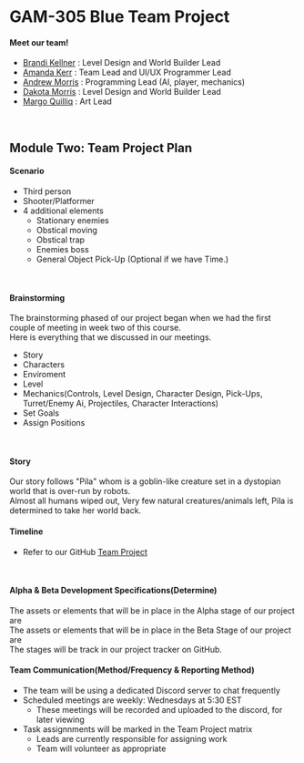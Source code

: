 # GAM-305 Blue Team Project

#### Meet our team!
* [Brandi Kellner](https://github.com/BrandiKellner) : Level Design and World Builder Lead
* [Amanda Kerr](https://github.com/amarkerr) : Team Lead and UI/UX Programmer Lead
* [Andrew Morris](https://github.com/AndrewMorris22) : Programming Lead (AI, player, mechanics)
* [Dakota Morris](https://github.com/DakotaM26) : Level Design and World Builder Lead
* [Margo Quilliq](https://github.com/NerdsyPotato) : Art Lead
<br/>

## Module Two: Team Project Plan
#### Scenario
* Third person
* Shooter/Platformer
* 4 additional elements
   * Stationary enemies
   * Obstical moving
   * Obstical trap
   * Enemies boss
   * General Object Pick-Up (Optional if we have Time.)

<br/>

#### Brainstorming
  The brainstorming phased of our project began when we had the first couple of meeting in week two of this course.<br/>
  Here is everything that we discussed in our meetings.<br/>
  * Story 
  * Characters 
  * Enviroment
  * Level
  * Mechanics(Controls, Level Design, Character Design, Pick-Ups, Turret/Enemy Ai, Projectiles, Character Interactions)
  * Set Goals
  * Assign Positions

<br/>

#### Story
  Our story follows "Pila" whom is a goblin-like creature set in a dystopian world that is over-run by robots.<br/> 
  Almost all humans wiped out, Very few natural creatures/animals left, Pila is determined to take her world back.
<br/>

#### Timeline
* Refer to our GitHub [Team Project](https://github.com/users/amarkerr/projects/2)

<br/>

#### Alpha & Beta Development Specifications(Determine)
The assets or elements that will be in place in the Alpha stage of our project are <br/>
The assets or elements that will be in place in the Beta Stage of our project are <br/>
The stages will be track in our project tracker on GitHub. <br/>

#### Team Communication(Method/Frequency & Reporting Method)
* The team will be using a dedicated Discord server to chat frequently
* Scheduled meetings are weekly: Wednesdays at 5:30 EST
  * These meetings will be recorded and uploaded to the discord, for later viewing
* Task assignnments will be marked in the Team Project matrix
  * Leads are currently responsible for assigning work
  * Team will volunteer as appropriate
  
